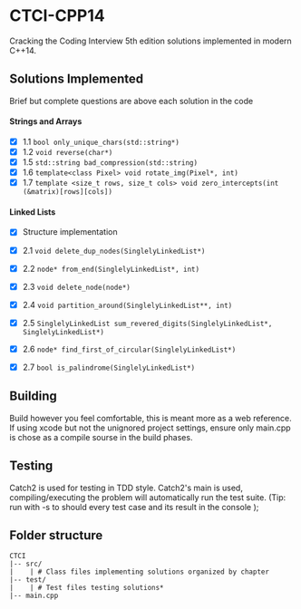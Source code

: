 # CTCI-CPP14
Cracking the Coding Interview 5th edition solutions implemented in modern C++14.

## Solutions Implemented

Brief but complete questions are above each solution in the code

#### Strings and Arrays

- [x] 1.1 `bool only_unique_chars(std::string*)`
- [x] 1.2 `void reverse(char*)`
- [x] 1.5 `std::string bad_compression(std::string)`
- [x] 1.6 `template<class Pixel> void rotate_img(Pixel*, int)`
- [x] 1.7 `template <size_t rows, size_t cols> void zero_intercepts(int (&matrix)[rows][cols])`

#### Linked Lists

- [x] Structure implementation
- [x] 2.1 `void delete_dup_nodes(SinglelyLinkedList*)`
- [x] 2.2 `node* from_end(SinglelyLinkedList*, int)`
- [x] 2.3 `void delete_node(node*)`
- [x] 2.4 `void partition_around(SinglelyLinkedList**, int)`
- [x] 2.5 `SinglelyLinkedList sum_revered_digits(SinglelyLinkedList*, SinglelyLinkedList*)`
- [x] 2.6 `node* find_first_of_circular(SinglelyLinkedList*)`
- [x] 2.7 `bool is_palindrome(SinglelyLinkedList*)`



## Building
Build however you feel comfortable, this is meant more as a web reference. If using xcode but not the unignored project settings, ensure only main.cpp is chose as a compile sourse in the build phases.

## Testing
Catch2 is used for testing in TDD style. Catch2's main is used, compiling/executing the problem will automatically run the test suite. (Tip: run with -s to should every test case and its result in the console );

## Folder structure

```
CTCI
|-- src/
|    | # Class files implementing solutions organized by chapter
|-- test/
|    | # Test files testing solutions*
|-- main.cpp
```
